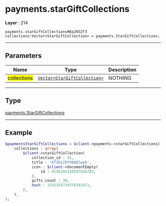# payments.starGiftCollections

**Layer** : 214

```tl
payments.starGiftCollections#8a2932f3 collections:Vector<StarGiftCollection> = payments.StarGiftCollections;
```

---

## Parameters

| Name | Type | Description |
| :---: | :---: | :--- |
| <mark>collections</mark> | [`Vector<StarGiftCollection>`](type/StarGiftCollection) | NOTHING |

---

## Type

[payments.StarGiftCollections](type/payments.StarGiftCollections)

---

## Example

```php
$paymentsStarGiftCollections = $client->payments->starGiftCollections(
	collections : array(
		$client->starGiftCollection(
			collection_id : 41,
			title : 'KTIDz25YV8QOlwy6',
			icon : $client->documentEmpty(
				id : 9156292138597936783,
			),
			gifts_count : 38,
			hash : 1542355739376391471,
		),
	),
);
```